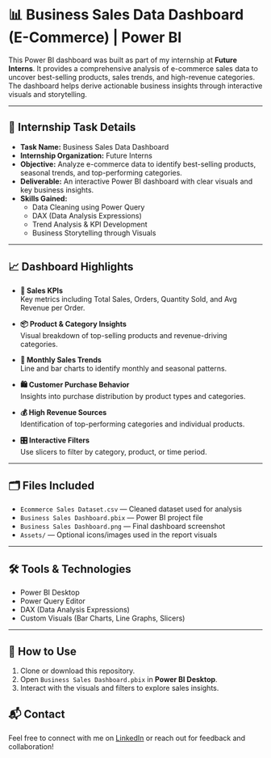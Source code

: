 # 📊 Business Sales Data Dashboard (E-Commerce) | Power BI

This Power BI dashboard was built as part of my internship at **Future Interns**. It provides a comprehensive analysis of e-commerce sales data to uncover best-selling products, sales trends, and high-revenue categories. The dashboard helps derive actionable business insights through interactive visuals and storytelling.

---

## 🔹 Internship Task Details

- **Task Name:** Business Sales Data Dashboard  
- **Internship Organization:** Future Interns  
- **Objective:** Analyze e-commerce data to identify best-selling products, seasonal trends, and top-performing categories.  
- **Deliverable:** An interactive Power BI dashboard with clear visuals and key business insights.  
- **Skills Gained:**  
  - Data Cleaning using Power Query  
  - DAX (Data Analysis Expressions)  
  - Trend Analysis & KPI Development  
  - Business Storytelling through Visuals

---

## 📈 Dashboard Highlights

- **📌 Sales KPIs**  
  Key metrics including Total Sales, Orders, Quantity Sold, and Avg Revenue per Order.

- **📦 Product & Category Insights**  
  Visual breakdown of top-selling products and revenue-driving categories.

- **📅 Monthly Sales Trends**  
  Line and bar charts to identify monthly and seasonal patterns.

- **🛍 Customer Purchase Behavior**  
  Insights into purchase distribution by product types and categories.

- **💰 High Revenue Sources**  
  Identification of top-performing categories and individual products.

- **🎛 Interactive Filters**  
  Use slicers to filter by category, product, or time period.

---

## 🗂 Files Included

- `Ecommerce Sales Dataset.csv` — Cleaned dataset used for analysis  
- `Business Sales Dashboard.pbix` — Power BI project file  
- `Business Sales Dashboard.png` — Final dashboard screenshot  
- `Assets/` — Optional icons/images used in the report visuals

---

## 🛠 Tools & Technologies

- Power BI Desktop  
- Power Query Editor  
- DAX (Data Analysis Expressions)  
- Custom Visuals (Bar Charts, Line Graphs, Slicers)

---

## 🚀 How to Use

1. Clone or download this repository.
2. Open `Business Sales Dashboard.pbix` in **Power BI Desktop**.
3. Interact with the visuals and filters to explore sales insights.

## 📬 Contact

Feel free to connect with me on [LinkedIn](www.linkedin.com/in/arshdeepsingh005) or reach out for feedback and collaboration!

